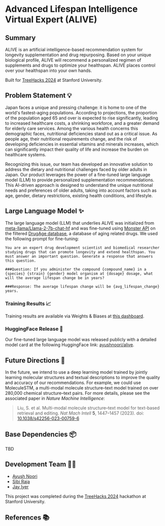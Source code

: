 # Advanced Lifespan Intelligence Virtual Expert (ALIVE)

## Summary

ALIVE is an artificial intelligence-based recommendation system for longevity supplementation and drug repurposing. Based on your unique biological profile, ALIVE will recommend a personalized regimen of supplements and drugs to optimize your healthspan. ALIVE places control over your healthspan into your own hands. 

Built for [TreeHacks 2024](https://www.treehacks.com/) at Stanford University.

## Problem Statement 💡
Japan faces a unique and pressing challenge: it is home to one of the world's fastest-aging populations. According to projections, the proportion of the population aged 65 and over is expected to rise significantly, leading to increased healthcare costs, a shrinking workforce, and a greater demand for elderly care services. Among the various health concerns this demographic faces, nutritional deficiencies stand out as a critical issue. As people age, their nutritional requirements change, and the risk of developing deficiencies in essential vitamins and minerals increases, which can significantly impact their quality of life and increase the burden on healthcare systems.

Recognizing this issue, our team has developed an innovative solution to address the dietary and nutritional challenges faced by older adults in Japan. Our product leverages the power of a fine-tuned large language model (LLM) to provide personalized supplementation recommendations. This AI-driven approach is designed to understand the unique nutritional needs and preferences of older adults, taking into account factors such as age, gender, dietary restrictions, existing health conditions, and lifestyle.


## Large Language Model ✨

The large language model (LLM) that underlies ALIVE was initialized from [meta-llama/Llama-2-7b-chat-hf](https://huggingface.co/meta-llama/Llama-2-7b-chat-hf) and was fine-tuned using [Monster API](https://monsterapi.ai/) on the filtered [DrugAge database](https://genomics.senescence.info/drugs/), a database of aging related drugs. We used the following prompt for fine-tuning:

```
You are an expert drug development scientist and biomedical researcher studying drugs that can promote longevity and extend healthspan. You must answer an important question. Generate a response that answers this question.

###Question: If you administer the compound {compound_name} in a {species} {strain} {gender} model organism at {dosage} dosage, what will the average lifespan change be in years?

###Response: The average lifespan change will be {avg_lifespan_change} years.
```

### Training Results 📈

Training results are available via Weights & Biases at [this dashboard](https://api.wandb.ai/links/ayushnoori/9xquz6sq).


### HuggingFace Release 🤗

Our fine-tuned large language model was released publicly with a detailed model card at the following HuggingFace link: [ayushnoori/alive](https://huggingface.co/ayushnoori/alive).


## Future Directions 🚀

In the future, we intend to use a deep learning model trained by jointly learning molecular structures and textual descriptions to improve the quality and accuracy of our recommendations. For example, we could use MoleculeSTM, a multi-modal molecule structure–text model trained on over 280,000 chemical structure–text pairs. For more details, please see the associated paper in *Nature Machine Intelligence*:
> Liu, S. et al. Multi-modal molecule structure–text model for text-based retrieval and editing. *Nat Mach Intell* **5**, 1447–1457 (2023). doi: [10.1038/s42256-023-00759-6](https://doi.org/10.1038/s42256-023-00759-6)

## Base Dependencies 📦 

TBD

## Development Team 🧑‍💻
* [Ayush Noori](mailto:anoori@college.harvard.edu)
* [Sibi Raja](mailto:sraja@college.harvard.edu)
* [Jay Iyer](mailto:sraja@college.harvard.edu)

This project was completed during the [TreeHacks 2024](https://www.treehacks.com/) hackathon at Stanford University.

## References 📚

